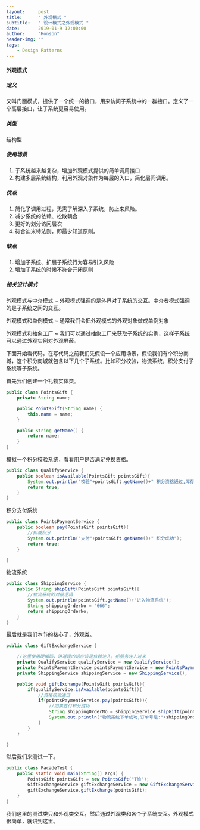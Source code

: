 ```yaml
---
layout:     post
title:      " 外观模式 "
subtitle:   " 设计模式之外观模式 "
date:       2019-01-9 12:00:00
author:     "Honson"
header-img: ""
tags:
    - Design Patterns
---
```



#### 外观模式
##### 定义
又叫门面模式，提供了一个统一的接口，用来访问子系统中的一群接口。定义了一个高层接口，让子系统更容易使用。
##### 类型
结构型
##### 使用场景
1. 子系统越来越复杂，增加外观模式提供的简单调用接口
2. 构建多层系统结构，利用外观对象作为每层的入口，简化层间调用。
##### 优点
1. 简化了调用过程，无需了解深入子系统，防止来风险。
2. 减少系统的依赖、松散耦合
3. 更好的划分访问层次
4. 符合迪米特法则，即最少知道原则。

##### 缺点
1. 增加子系统、扩展子系统行为容易引入风险
2. 增加子系统的时候不符合开闭原则

##### 相关设计模式
 外观模式与中介模式
   ~ 外观模式强调的是外界对子系统的交互。中介者模式强调的是子系统之间的交互。
 
 外观模式和单例模式
   ~ 通常我们会把外观模式的外观对象做成单例对象
   
 外观模式和抽象工厂
   ~ 我们可以通过抽象工厂来获取子系统的实例，这样子系统可以通过外观实例对外观屏蔽。

下面开始看代码。在写代码之前我们先假设一个应用场景，假设我们有个积分商城，这个积分商城就包含以下几个子系统。比如积分校验，物流系统，积分支付子系统等子系统。

首先我们创建一个礼物实体类。

```java
public class PointsGift {
    private String name;

    public PointsGift(String name) {
        this.name = name;
    }

    public String getName() {
        return name;
    }
}
```
模拟一个积分校验系统，看看用户是否满足兑换资格。

```java
public class QualifyService {
    public boolean isAvailable(PointsGift pointsGift){
        System.out.println("校验"+pointsGift.getName()+" 积分资格通过,库存通过");
        return true;
    }
}

```
积分支付系统

```java
public class PointsPaymentService {
    public boolean pay(PointsGift pointsGift){
        //扣减积分
        System.out.println("支付"+pointsGift.getName()+" 积分成功");
        return true;
    }

}
```
物流系统

```java
public class ShippingService {
    public String shipGift(PointsGift pointsGift){
        //物流系统的对接逻辑
        System.out.println(pointsGift.getName()+"进入物流系统");
        String shippingOrderNo = "666";
        return shippingOrderNo;
    }
}
```
最后就是我们本节的核心了，外观类。

```java
public class GiftExchangeService {

    //这里使用硬编码，讲道理的话应该是依赖注入。把服务注入进来
    private QualifyService qualifyService = new QualifyService();
    private PointsPaymentService pointsPaymentService = new PointsPaymentService();
    private ShippingService shippingService = new ShippingService();

    public void giftExchange(PointsGift pointsGift){
        if(qualifyService.isAvailable(pointsGift)){
            //资格校验通过
            if(pointsPaymentService.pay(pointsGift)){
                //如果支付积分成功
                String shippingOrderNo = shippingService.shipGift(pointsGift);
                System.out.println("物流系统下单成功,订单号是:"+shippingOrderNo);
            }
        }
    }

}
```
然后我们来测试一下。

```java
public class FacadeTest {
    public static void main(String[] args) {
        PointsGift pointsGift = new PointsGift("T恤");
        GiftExchangeService giftExchangeService = new GiftExchangeService();
        giftExchangeService.giftExchange(pointsGift);
    }
}
```
我们这里的测试类只和外观类交互，然后通过外观类和各个子系统交互。外观模式很简单，就讲到这里。